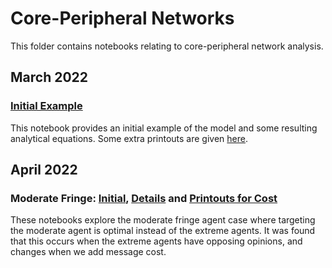 # Core-Peripheral Networks

This folder contains notebooks relating to core-peripheral network analysis.

## March 2022

### [Initial Example](https://github.com/jbrightuniverse/strategic_influencer_of_naive_agents/blob/main/core_peripheral_networks/core_peripheral_initial.html)
This notebook provides an initial example of the model and some resulting analytical equations. Some extra printouts are given [here](https://github.com/jbrightuniverse/strategic_influencer_of_naive_agents/blob/main/core_peripheral_networks/core_peripheral_printouts.html).

## April 2022

### Moderate Fringe: [Initial](https://github.com/jbrightuniverse/strategic_influencer_of_naive_agents/blob/main/core_peripheral_networks/moderate_fringe_initial.html), [Details](https://github.com/jbrightuniverse/strategic_influencer_of_naive_agents/blob/main/core_peripheral_networks/moderate_fringe_some_details.html) and [Printouts for Cost](https://github.com/jbrightuniverse/strategic_influencer_of_naive_agents/blob/main/core_peripheral_networks/moderate_fringe_cost.html)
These notebooks explore the moderate fringe agent case where targeting the moderate agent is optimal instead of the extreme agents. It was found that this occurs when the extreme agents have opposing opinions, and changes when we add message cost. 
